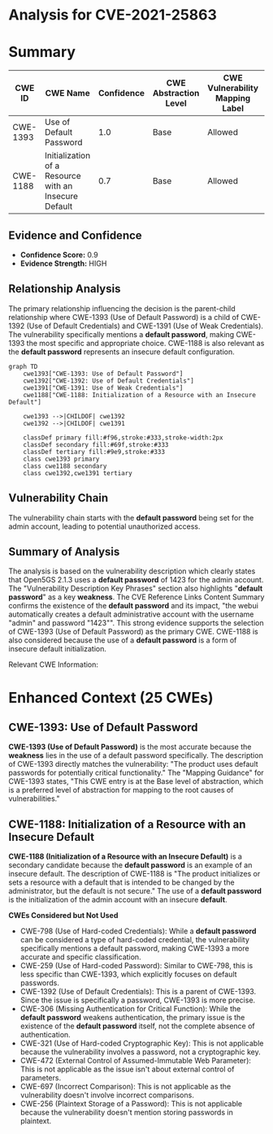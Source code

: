 # Analysis for CVE-2021-25863

# Summary
| CWE ID | CWE Name | Confidence | CWE Abstraction Level | CWE Vulnerability Mapping Label | CWE-Vulnerability Mapping Notes |
|---|---|---|---|---|---|
| CWE-1393 | Use of Default Password | 1.0 | Base | Allowed | Primary CWE |
| CWE-1188 | Initialization of a Resource with an Insecure Default | 0.7 | Base | Allowed | Secondary Candidate |

## Evidence and Confidence

*   **Confidence Score:** 0.9
*   **Evidence Strength:** HIGH

## Relationship Analysis
The primary relationship influencing the decision is the parent-child relationship where CWE-1393 (Use of Default Password) is a child of CWE-1392 (Use of Default Credentials) and CWE-1391 (Use of Weak Credentials). The vulnerability specifically mentions a **default password**, making CWE-1393 the most specific and appropriate choice. CWE-1188 is also relevant as the **default password** represents an insecure default configuration.

```mermaid
graph TD
    cwe1393["CWE-1393: Use of Default Password"]
    cwe1392["CWE-1392: Use of Default Credentials"]
    cwe1391["CWE-1391: Use of Weak Credentials"]
    cwe1188["CWE-1188: Initialization of a Resource with an Insecure Default"]
    
    cwe1393 -->|CHILDOF| cwe1392
    cwe1392 -->|CHILDOF| cwe1391
    
    classDef primary fill:#f96,stroke:#333,stroke-width:2px
    classDef secondary fill:#69f,stroke:#333
    classDef tertiary fill:#9e9,stroke:#333
    class cwe1393 primary
    class cwe1188 secondary
    class cwe1392,cwe1391 tertiary
```

## Vulnerability Chain
The vulnerability chain starts with the **default password** being set for the admin account, leading to potential unauthorized access.

## Summary of Analysis
The analysis is based on the vulnerability description which clearly states that Open5GS 2.1.3 uses a **default password** of 1423 for the admin account. The "Vulnerability Description Key Phrases" section also highlights "**default password**" as a key **weakness**. The CVE Reference Links Content Summary confirms the existence of the **default password** and its impact, "the webui automatically creates a default administrative account with the username "admin" and password "1423"". This strong evidence supports the selection of CWE-1393 (Use of Default Password) as the primary CWE. CWE-1188 is also considered because the use of a **default password** is a form of insecure default initialization.

Relevant CWE Information:

# Enhanced Context (25 CWEs)

## CWE-1393: Use of Default Password
**CWE-1393 (Use of Default Password)** is the most accurate because the **weakness** lies in the use of a default password specifically. The description of CWE-1393 directly matches the vulnerability: "The product uses default passwords for potentially critical functionality." The "Mapping Guidance" for CWE-1393 states, "This CWE entry is at the Base level of abstraction, which is a preferred level of abstraction for mapping to the root causes of vulnerabilities."

## CWE-1188: Initialization of a Resource with an Insecure Default
**CWE-1188 (Initialization of a Resource with an Insecure Default)** is a secondary candidate because the **default password** is an example of an insecure default. The description of CWE-1188 is "The product initializes or sets a resource with a default that is intended to be changed by the administrator, but the default is not secure." The use of a **default password** is the initialization of the admin account with an insecure **default**.

**CWEs Considered but Not Used**

*   CWE-798 (Use of Hard-coded Credentials): While a **default password** can be considered a type of hard-coded credential, the vulnerability specifically mentions a default password, making CWE-1393 a more accurate and specific classification.
*   CWE-259 (Use of Hard-coded Password): Similar to CWE-798, this is less specific than CWE-1393, which explicitly focuses on default passwords.
*   CWE-1392 (Use of Default Credentials): This is a parent of CWE-1393. Since the issue is specifically a password, CWE-1393 is more precise.
*   CWE-306 (Missing Authentication for Critical Function): While the **default password** weakens authentication, the primary issue is the existence of the **default password** itself, not the complete absence of authentication.
*   CWE-321 (Use of Hard-coded Cryptographic Key): This is not applicable because the vulnerability involves a password, not a cryptographic key.
*   CWE-472 (External Control of Assumed-Immutable Web Parameter): This is not applicable as the issue isn't about external control of parameters.
*   CWE-697 (Incorrect Comparison): This is not applicable as the vulnerability doesn't involve incorrect comparisons.
*   CWE-256 (Plaintext Storage of a Password): This is not applicable because the vulnerability doesn't mention storing passwords in plaintext.